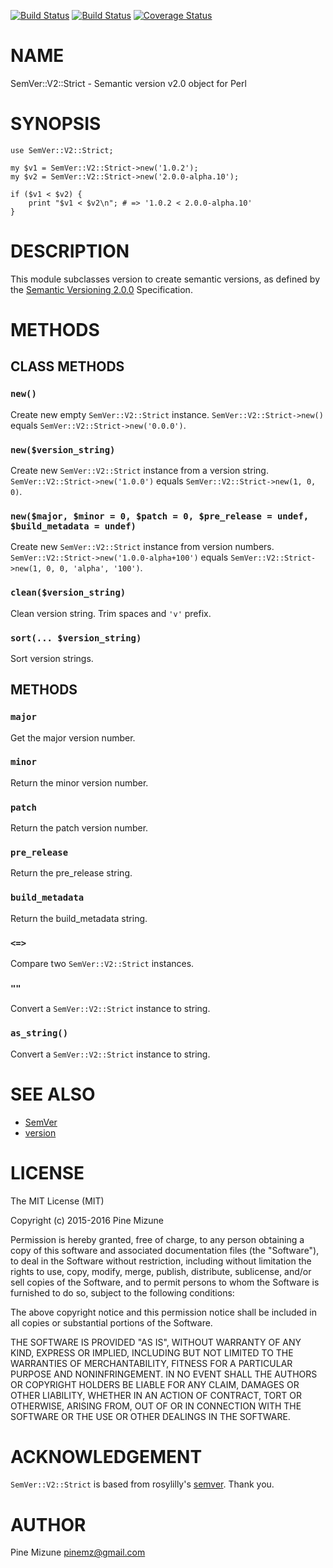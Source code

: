 [![Build Status](https://travis-ci.org/pine/p5-SemVer-V2-Strict.svg?branch=master)](https://travis-ci.org/pine/p5-SemVer-V2-Strict) [![Build Status](https://img.shields.io/appveyor/ci/pine/p5-SemVer-V2-Strict/master.svg)](https://ci.appveyor.com/project/pine/p5-SemVer-V2-Strict/branch/master) [![Coverage Status](http://codecov.io/github/pine/p5-SemVer-V2-Strict/coverage.svg?branch=master)](https://codecov.io/github/pine/p5-SemVer-V2-Strict?branch=master)
# NAME

SemVer::V2::Strict - Semantic version v2.0 object for Perl

# SYNOPSIS

    use SemVer::V2::Strict;

    my $v1 = SemVer::V2::Strict->new('1.0.2');
    my $v2 = SemVer::V2::Strict->new('2.0.0-alpha.10');

    if ($v1 < $v2) {
        print "$v1 < $v2\n"; # => '1.0.2 < 2.0.0-alpha.10'
    }

# DESCRIPTION

This module subclasses version to create semantic versions, as defined by the [Semantic Versioning 2.0.0](http://semver.org/spec/v2.0.0.html) Specification.

# METHODS

## CLASS METHODS

### `new()`

Create new empty `SemVer::V2::Strict` instance.
`SemVer::V2::Strict->new()` equals `SemVer::V2::Strict->new('0.0.0')`.

### `new($version_string)`

Create new `SemVer::V2::Strict` instance from a version string.
`SemVer::V2::Strict->new('1.0.0')` equals `SemVer::V2::Strict->new(1, 0, 0)`.

### `new($major, $minor = 0, $patch = 0, $pre_release = undef, $build_metadata = undef)`

Create new `SemVer::V2::Strict` instance from version numbers.
`SemVer::V2::Strict->new('1.0.0-alpha+100')` equals `SemVer::V2::Strict->new(1, 0, 0, 'alpha', '100')`.

### `clean($version_string)`

Clean version string. Trim spaces and `'v'` prefix.

### `sort(... $version_string)`

Sort version strings.

## METHODS

### `major`

Get the major version number.

### `minor`

Return the minor version number.

### `patch`

Return the patch version number.

### `pre_release`

Return the pre\_release string.

### `build_metadata`

Return the build\_metadata string.

### `<=>`

Compare two `SemVer::V2::Strict` instances.

### `""`

Convert a `SemVer::V2::Strict` instance to string.

### `as_string()`

Convert a `SemVer::V2::Strict` instance to string.

# SEE ALSO

- [SemVer](https://metacpan.org/pod/SemVer)
- [version](https://metacpan.org/pod/version)

# LICENSE

The MIT License (MIT)

Copyright (c) 2015-2016 Pine Mizune

Permission is hereby granted, free of charge, to any person obtaining a copy
of this software and associated documentation files (the "Software"), to deal
in the Software without restriction, including without limitation the rights
to use, copy, modify, merge, publish, distribute, sublicense, and/or sell
copies of the Software, and to permit persons to whom the Software is
furnished to do so, subject to the following conditions:

The above copyright notice and this permission notice shall be included in
all copies or substantial portions of the Software.

THE SOFTWARE IS PROVIDED "AS IS", WITHOUT WARRANTY OF ANY KIND, EXPRESS OR
IMPLIED, INCLUDING BUT NOT LIMITED TO THE WARRANTIES OF MERCHANTABILITY,
FITNESS FOR A PARTICULAR PURPOSE AND NONINFRINGEMENT. IN NO EVENT SHALL THE
AUTHORS OR COPYRIGHT HOLDERS BE LIABLE FOR ANY CLAIM, DAMAGES OR OTHER
LIABILITY, WHETHER IN AN ACTION OF CONTRACT, TORT OR OTHERWISE, ARISING FROM,
OUT OF OR IN CONNECTION WITH THE SOFTWARE OR THE USE OR OTHER DEALINGS IN
THE SOFTWARE.

# ACKNOWLEDGEMENT

`SemVer::V2::Strict` is based from rosylilly's [semver](https://github.com/rosylilly/semver).
Thank you.

# AUTHOR

Pine Mizune <pinemz@gmail.com>
